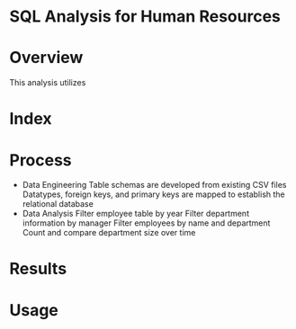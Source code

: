 # SQL Analysis for Human Resources
# Overview
This analysis utilizes 

# Index
# Process
- Data Engineering
  Table schemas are developed from existing CSV files
  Datatypes, foreign keys, and primary keys are mapped to establish the relational database
- Data Analysis
  Filter employee table by year
  Filter department information by manager
  Filter employees by name and department
  Count and compare department size over time

# Results


# Usage

